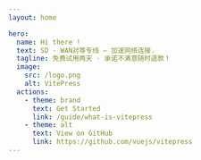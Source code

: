 ```yaml
---
layout: home

hero:
  name: Hi there !
  text: SD - WAN对等专线 — 加速网络连接.
  tagline: 免费试用两天 · 承诺不满意随时退款！
  image:
    src: /logo.png
    alt: VitePress
  actions:
    - theme: brand
      text: Get Started
      link: /guide/what-is-vitepress
    - theme: alt
      text: View on GitHub
      link: https://github.com/vuejs/vitepress
---
```

